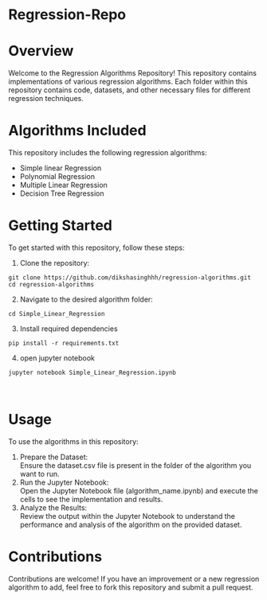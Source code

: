 # Regression-Repo
 # Overview
Welcome to the Regression Algorithms Repository! This repository contains implementations of various regression algorithms. Each folder within this repository contains code, datasets, and other necessary files for different regression techniques.
# Algorithms Included
This repository includes the following regression algorithms:<br>
- Simple linear Regression<br>
- Polynomial Regression <br>
- Multiple Linear Regression <br>
- Decision Tree Regression <br>

# Getting Started
To get started with this repository, follow these steps:
1) Clone the repository:
```
git clone https://github.com/dikshasinghhh/regression-algorithms.git
cd regression-algorithms
```
2) Navigate to the desired algorithm folder:
```
cd Simple_Linear_Regression
```
3) Install required dependencies
```
pip install -r requirements.txt
```
4) open jupyter notebook
```
jupyter notebook Simple_Linear_Regression.ipynb
```
<br>

# Usage
To use the algorithms in this repository:
<br>
1. Prepare the Dataset: <br>
Ensure the dataset.csv file is present in the folder of the algorithm you want to run.<br>
2. Run the Jupyter Notebook: <br>
Open the Jupyter Notebook file (algorithm_name.ipynb) and execute the cells to see the implementation and results.<br>
3. Analyze the Results: <br>
Review the output within the Jupyter Notebook to understand the performance and analysis of the algorithm on the provided dataset.<br>

# Contributions
Contributions are welcome! If you have an improvement or a new regression algorithm to add, feel free to fork this repository and submit a pull request.
<br>

